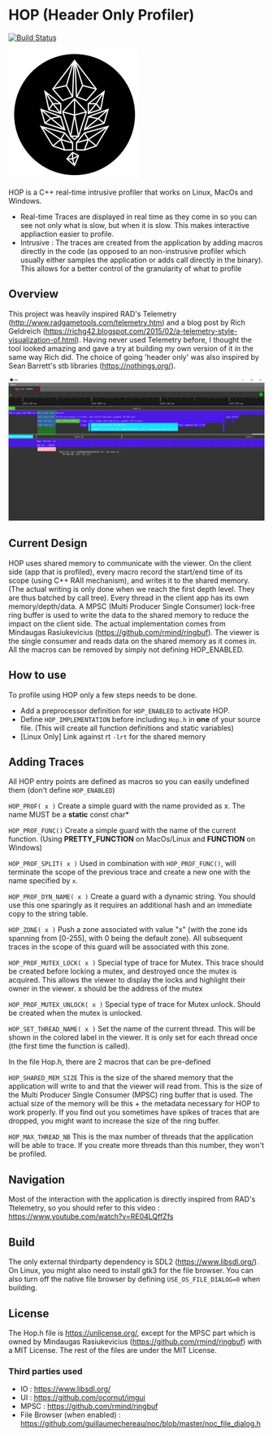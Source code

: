 # HOP (Header Only Profiler)
[![Build Status](https://travis-ci.com/reicrof/hop.svg?branch=develop)](https://travis-ci.com/reicrof/hop)

![icon](https://github.com/reicrof/hop/blob/master/images/hop_icon.png)

HOP is a C++ real-time intrusive profiler that works on Linux, MacOs and Windows.

- Real-time
Traces are displayed in real time as they come in so you can see not only what is slow, but when it is slow. This makes interactive appliaction easier to profile.
- Intrusive : 
The traces are created from the application by adding macros directly in the code (as opposed to an non-instrusive profiler which usually either samples the application or adds call directly in the binary). This allows for a better control of the granularity of what to profile

## Overview
This project was heavily inspired RAD's Telemetry (http://www.radgametools.com/telemetry.htm) and a blog post by Rich Geldreich (https://richg42.blogspot.com/2015/02/a-telemetry-style-visualization-of.html). Having never used Telemetry before, I thought the tool looked amazing and gave a try at building my own version of it in the same way Rich did. The choice of going 'header only' was also inspired by Sean Barrett's stb libraries (https://nothings.org/).

![timeline](https://github.com/reicrof/hop/blob/master/images/hop_timeline.png)

## Current Design
HOP uses shared memory to communicate with the viewer. On the client side (app that is profiled), every macro record the start/end time of its scope (using C++ RAII mechanism), and writes it to the shared memory. (The actual writing is only done when we reach the first depth level. They are thus batched by call tree). Every thread in the client app has its own memory/depth/data. A MPSC (Multi Producer Single Consumer) lock-free ring buffer is used to write the data to the shared memory to reduce the impact on the client side. The actual implementation comes from Mindaugas Rasiukevicius (https://github.com/rmind/ringbuf). The viewer is the single consumer and reads data on the shared memory as it comes in.  All the macros can be removed by simply not defining HOP_ENABLED.

## How to use
To profile using HOP only a few steps needs to be done.

- Add a preprocessor definition for `HOP_ENABLED` to activate HOP.
- Define `HOP_IMPLEMENTATION` before including `Hop.h` in **one** of your source file. (This will create all function definitions and static variables)
- [Linux Only] Link against rt `-lrt` for the shared memory

## Adding Traces
All HOP entry points are defined as macros so you can easily undefined them (don't define `HOP_ENABLED`)

`HOP_PROF( x )`
Create a simple guard with the name provided as x. The name MUST be a **static** const char*

`HOP_PROF_FUNC()`
Create a simple guard with the name of the current function. (Using __PRETTY_FUNCTION__ on MacOs/Linux and __FUNCTION__ on Windows)

`HOP_PROF_SPLIT( x )`
Used in combination with `HOP_PROF_FUNC()`, will terminate the scope of the previous trace and create a new one with the name specified by `x`.

`HOP_PROF_DYN_NAME( x )`
Create a guard with a dynamic string. You should use this one sparingly as it requires an additional hash and an immediate copy to the string table.

`HOP_ZONE( x )`
Push a zone associated with value "x" (with the zone ids spanning from [0-255], with 0 being the default zone). All subsequent traces in the scope of this guard will be associated with this zone.

`HOP_PROF_MUTEX_LOCK( x )`
Special type of trace for Mutex. This trace should be created before locking a mutex, and destroyed once the mutex is acquired. This allows the viewer to display the locks and highlight their owner in the viewer. x should be the address of the mutex

`HOP_PROF_MUTEX_UNLOCK( x )`
Special type of trace for Mutex unlock. Should be created when the mutex is unlocked.

`HOP_SET_THREAD_NAME( x )`
Set the name of the current thread. This will be shown in the colored label in the viewer. It is only set for each thread once (the first time the function is called).

In the file Hop.h, there are 2 macros that can be pre-defined

`HOP_SHARED_MEM_SIZE`
This is the size of the shared memory that the application will write to and that the viewer will read from. This is the size of the Multi Producer Single Consumer (MPSC) ring buffer that is used. The actual size of the memory will be this + the metadata necessary for HOP to work properly. If you find out you sometimes have spikes of traces that are dropped, you might want to increase the size of the ring buffer.

`HOP_MAX_THREAD_NB`
This is the max number of threads that the application will be able to trace. If you create more threads than this number, they won't be profiled.

## Navigation
Most of the interaction with the application is directly inspired from RAD's Ttelemetry, so you should refer to this video : https://www.youtube.com/watch?v=RE04LQffZfs

## Build
The only external thirdparty dependency is SDL2 (https://www.libsdl.org/). On Linux, you might also need to install gtk3 for the file browser. You can also turn off the native file browser by defining `USE_OS_FILE_DIALOG=0` when building.

## License
The Hop.h file is https://unlicense.org/, except for the MPSC part which is owned by Mindaugas Rasiukevicius (https://github.com/rmind/ringbuf) with a MIT License. The rest of the files are under the MIT License.

### Third parties used
- IO : https://www.libsdl.org/
- UI : https://github.com/ocornut/imgui
- MPSC : https://github.com/rmind/ringbuf
- File Browser (when enabled) : https://github.com/guillaumechereau/noc/blob/master/noc_file_dialog.h
